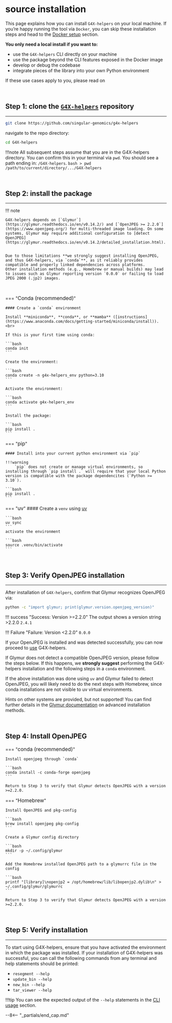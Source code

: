 <br>

# source installation

This page explains how you can install `G4X-helpers` on your local machine. If you’re happy running the tool via `Docker`, you can skip these installation steps and head to the [Docker setup](./docker.md) section.  

**You only need a local install if you want to:**

- use the `G4X-helpers` CLI directly on your machine
- use the package beyond the CLI features exposed in the Docker image
- develop or debug the codebase
- integrate pieces of the library into your own Python environment


If these use cases apply to you, please read on

<br>

## Step 1: clone the [`G4X-helpers`](https://github.com/Singular-Genomics/G4X-helpers) repository
---

```bash
git clone https://github.com/singular-genomics/g4x-helpers
```

navigate to the repo directory:
```bash
cd G4X-helpers
```

!!!note
    All subsequent steps assume that you are in the G4X-helpers directory. You can confirm this in your terminal via `pwd`.
    You should see a path ending in: `/G4X-helpers`.
    ```bash
    > pwd
    /path/to/current/directory/.../G4X-helpers
    ```

<br>

## Step 2: install the package
---

!!! note
    
    G4X-helpers depends on [`Glymur`](https://glymur.readthedocs.io/en/v0.14.2/) and [`OpenJPEG >= 2.2.0`](https://www.openjpeg.org/) for multi-threaded image loading. On some systems, Glymur may require additional configuration to [detect OpenJPEG](https://glymur.readthedocs.io/en/v0.14.2/detailed_installation.html).
    
    
    Due to those limitations **we strongly suggest installing OpenJPEG, and thus G4X-helpers, via `conda`**, as it reliably provides compatible and properly linked dependencies across platforms.
    Other installation methods (e.g., Homebrew or manual builds) may lead to issues such as Glymur reporting version `0.0.0` or failing to load JPEG 2000 (.jp2) images.  

<br>

=== "<span style="font-size:1rem">Conda (recommended)</span>"

    #### Create a `conda` environment

    Install **miniconda**, **conda**, or **mamba** ([instructions](https://www.anaconda.com/docs/getting-started/miniconda/install)).
    <br>

    If this is your first time using conda:

    ```bash
    conda init
    ```

    Create the environment:

    ```bash
    conda create -n g4x-helpers_env python=3.10
    ```

    Activate the environment:

    ```bash
    conda activate g4x-helpers_env
    ```

    Install the package:
    
    ```bash
    pip install .
    ```

=== "<span style="font-size:1rem">pip</span>"
    
    #### Install into your current python environment via `pip`

    !!!warning
        `pip` does not create or manage virtual environments, so installing through `pip install .` will require that your local Python version is compatible with the package dependencites (`Python >= 3.10`).
    
    ```bash
    pip install .
    ```

=== "<span style="font-size:1rem">uv</span>"
    #### Create a `venv` using [uv](https://docs.astral.sh/uv/)

    ```bash
    uv sync
    ```  
    activate the environment  

    ```bash
    source .venv/bin/activate
    ```

<br>

## Step 3: Verify OpenJPEG installation
---


After installation of `G4X-helpers`, confirm that Glymur recognizes OpenJPEG via:

```bash
python -c "import glymur; print(glymur.version.openjpeg_version)"
```


!!! success  "Success: Version >=2.2.0"
    The output shows a version string >2.2.0
    ```
    2.4.1
    ```

!!! Failure "Failure: Version <2.2.0"
    ```
    0.0.0
    ```

If your OpenJPEG is installed and was detected successfully, you can now proceed to [use](../usage/index.md) G4X-helpers.

If Glymur does not detect a compatible OpenJPEG version, please follow the steps below. If this happens, we **strongly suggest** performing the G4X-helpers installation and the following steps in a `conda` environment.

If the above installation was done using `uv` and Glymur failed to detect OpenJPEG, you will likely need to do the next steps with Homebrew, since conda installations are not visible to uv virtual environments.

Hints on other systems are provided, but not supported! You can find further details in the [Glymur documentation](https://glymur.readthedocs.io/en/v0.14.2/detailed_installation.html) on advanced installation methods.

<br>

## Step 4: Install OpenJPEG

=== "<span style="font-size:1rem">conda (recommended)</span>"

    Install openjpeg through `conda`

    ```bash
    conda install -c conda-forge openjpeg
    ```

    Return to Step 3 to verify that Glymur detects OpenJPEG with a version >=2.2.0.

=== "<span style="font-size:1rem">Homebrew</span>"
        
    Install OpenJPEG and pkg-config
    
    ```bash
    brew install openjpeg pkg-config
    ```

    Create a Glymur config directory

    ```bash
    mkdir -p ~/.config/glymur
    ```
    
    Add the Homebrew installed OpenJPEG path to a glymurrc file in the config
    
    ```bash
    printf "[library]\nopenjp2 = /opt/homebrew/lib/libopenjp2.dylib\n" > ~/.config/glymur/glymurrc
    ```

    Return to Step 3 to verify that Glymur detects OpenJPEG with a version >=2.2.0.

<br>

## Step 5: Verify installation
---

To start using G4X-helpers, ensure that you have activated the environment in which the package was installed. 
If your installation of G4X-helpers was successful, you can call the following commands from any terminal and help statements should be printed:


+ `resegment --help`  
+ `update_bin --help`  
+ `new_bin --help`  
+ `tar_viewer --help`


!!!tip
    You can see the expected output of the `--help` statements in the [CLI usage](../usage/index.md/#cli-usage) section.


--8<-- "_partials/end_cap.md"
